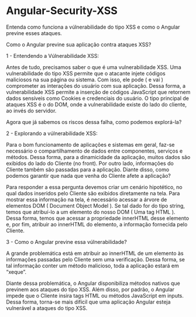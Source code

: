 # Angular-Security-XSS
Entenda como funciona a vúlnerabilidade do tipo XSS e como o Angular previne esses ataques.


Como o Angular previne sua aplicação contra ataques XSS?

 1 - Entendendo a Vúlnerabilidade XSS:

  Antes de tudo, precisamos saber o que é uma vulnerabilidade XSS. Uma vulnerabilidade do tipo XSS permite que o atacante injete códigos maliciosos na sua página ou sistema. Com isso, ele pode ( e vai ) comprometer as interações do usuário com sua aplicação. Dessa forma, a vulnerabilidade XSS permite a inserção de códigos JavaScript que retornem dados sensíveis como Cookies e credenciais do usuário. O tipo principal de ataques XSS é o do DOM, onde a vulnerabilidade existe do lado do cliente, ao invés do servidor.

Agora que já sabemos os riscos dessa falha, como podemos explorá-la?

2 - Explorando a vúlnerabilidade XSS:

Para o bom funcionamento de aplicações e sistemas em geral, faz-se necessário o compartilhamento de dados entre componentes, serviços e métodos. Dessa forma, para a dinamicidade da aplicação, muitos dados são exibidos do lado do Cliente (no front). Por outro lado, informações do Cliente também são passadas para a aplicação. Diante disso, como podemos garantir que nada que venha do Cliente afete a aplicação? 

Para responder a essa pergunta devemos criar um cenário hipotético, no qual dados inseridos pelo Cliente são exibidos diretamente na tela. Para mostrar essa informação na tela, é necessário acessar a árvore de elementos DOM ( Document Object Model ). Se tal dado for do tipo string, temos que atribuí-lo a um elemento do nosso DOM ( Uma tag HTML ). Dessa forma, temos que acessar a propriedade innerHTML desse elemento e, por fim, atribuir ao innerHTML do elemento, a informação fornecida pelo Cliente. 

3 - Como o Angular previne essa vúlnerabilidade?

A grande problemática está em atribuir ao innerHTML de um elemento às informações passadas pelo Cliente sem uma verificação. Dessa forma, se tal informação conter um método malicioso, toda a aplicação estará em “xeque”. 

Diante dessa problemática, o Angular disponibiliza métodos nativos que previnem aos ataques do tipo XSS. Além disso, por padrão, o Angular impede que o Cliente insira tags HTML ou métodos JavaScript em inputs. Dessa forma, torna-se mais difícil que uma aplicação Angular esteja vulnerável a ataques do tipo XSS.
